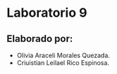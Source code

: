 # Laboratorio 9

## Elaborado por:

* Olivia Araceli Morales Quezada.
* Criuistian Leilael Rico Espinosa.
